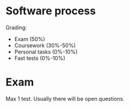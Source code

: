 

# Software process

Grading:

- Exam (50%)
- Coursework (30%-50%)
- Personal tasks (0%-10%)
- Fast tests (0%-10%)


# Exam

Max 1 test.
Usually there will be open questions.

